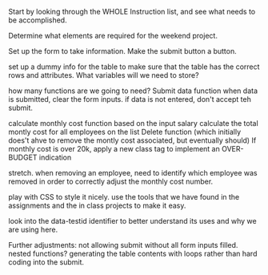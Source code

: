 Start by looking through the WHOLE Instruction list, and see what needs to be accomplished.  

Determine what elements are required for the weekend project. 

Set up the form to take information. Make the submit button a button.  

set up a dummy info for the table to make sure that the table has the correct rows and attributes. What variables will we need to store?

how many functions are we going to need?
Submit data function
when data is submitted, clear the form inputs. 
if data is not entered, don't accept teh submit. 

calculate monthly cost function based on the input salary
calculate the total montly cost for all employees on the list
Delete function (which initially does't ahve to remove the montly cost associated, but eventually should)
If monthly cost is over 20k, apply a new class tag to implement an OVER-BUDGET indication

stretch. when removing an employee, need to identify which employee was removed in order to correctly adjust the monthly cost number. 


play with CSS to style it nicely. use the tools that we have found in the assignments and the in class projects to make it easy.

look into the data-testid identifier to better understand its uses and why we are using here. 


Further adjustments:
not allowing submit without all form inputs filled. 
nested functions?
generating the table contents with loops rather than hard coding into the submit. 